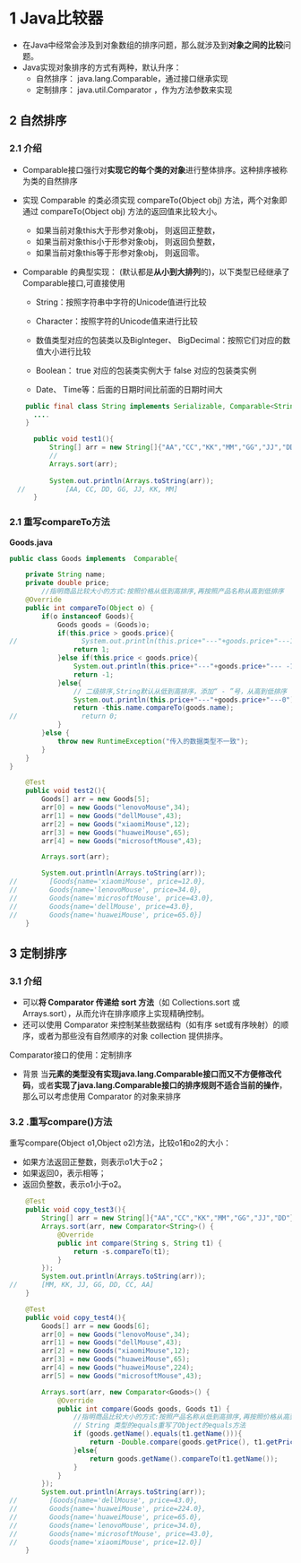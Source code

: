 # 1 Java比较器

- 在Java中经常会涉及到对象数组的排序问题，那么就涉及到**对象之间的比较**问题。
- Java实现对象排序的方式有两种，默认升序：
  - 自然排序： java.lang.Comparable，通过接口继承实现
  - 定制排序： java.util.Comparator ，作为方法参数来实现

## 2 自然排序  

### 2.1 介绍

- Comparable接口强行对**实现它的每个类的对象**进行整体排序。这种排序被称为类的自然排序  

- 实现 Comparable 的类必须实现 compareTo(Object obj) 方法，两个对象即通过 compareTo(Object obj) 方法的返回值来比较大小。 

  - 如果当前对象this大于形参对象obj， 则返回正整数，
  - 如果当前对象this小于形参对象obj， 则返回负整数，
  - 如果当前对象this等于形参对象obj， 则返回零。  

- Comparable 的典型实现： (默认都是**从小到大排列**的)，以下类型已经继承了Comparable接口,可直接使用

  - String：按照字符串中字符的Unicode值进行比较

  - Character：按照字符的Unicode值来进行比较

  - 数值类型对应的包装类以及BigInteger、 BigDecimal：按照它们对应的数值大小进行比较

  - Boolean： true 对应的包装类实例大于 false 对应的包装类实例

  - Date、 Time等：后面的日期时间比前面的日期时间大  

```java
    public final class String implements Serializable, Comparable<String>, CharSequence {
      ....
    }
```

```java
      public void test1(){
          String[] arr = new String[]{"AA","CC","KK","MM","GG","JJ","DD"};
          //
          Arrays.sort(arr);
  
          System.out.println(Arrays.toString(arr));
  //          [AA, CC, DD, GG, JJ, KK, MM]
      }
```

  ### 2.1 重写compareTo方法

**Goods.java**

```java
public class Goods implements  Comparable{

    private String name;
    private double price;
        //指明商品比较大小的方式:按照价格从低到高排序,再按照产品名称从高到低排序
    @Override
    public int compareTo(Object o) {
        if(o instanceof Goods){
            Goods goods = (Goods)o;
            if(this.price > goods.price){
//                System.out.println(this.price+"---"+goods.price+"---1");
                return 1;
            }else if(this.price < goods.price){
                System.out.println(this.price+"---"+goods.price+"--- -1");
                return -1;
            }else{
                // 二级排序,String默认从低到高排序，添加“ - ”号，从高到低排序
                System.out.println(this.price+"---"+goods.price+"---0");
                return -this.name.compareTo(goods.name);
//                return 0;
            }
        }else {
            throw new RuntimeException("传入的数据类型不一致");
        }
    }
}

```

```java
    @Test
    public void test2(){
        Goods[] arr = new Goods[5];
        arr[0] = new Goods("lenovoMouse",34);
        arr[1] = new Goods("dellMouse",43);
        arr[2] = new Goods("xiaomiMouse",12);
        arr[3] = new Goods("huaweiMouse",65);
        arr[4] = new Goods("microsoftMouse",43);

        Arrays.sort(arr);

        System.out.println(Arrays.toString(arr));
//        [Goods{name='xiaomiMouse', price=12.0}, 
//        Goods{name='lenovoMouse', price=34.0}, 
//        Goods{name='microsoftMouse', price=43.0}, 
//        Goods{name='dellMouse', price=43.0}, 
//        Goods{name='huaweiMouse', price=65.0}]
    }
```

## 3 定制排序

### 3.1 介绍

- 可以**将 Comparator 传递给 sort 方法**（如 Collections.sort 或 Arrays.sort），从而允许在排序顺序上实现精确控制。
-  还可以使用 Comparator 来控制某些数据结构（如有序 set或有序映射）的顺序，或者为那些没有自然顺序的对象 collection 提供排序。  

Comparator接口的使用：定制排序

- 背景
  当**元素的类型没有实现java.lang.Comparable接口而又不方便修改代码**，或者**实现了java.lang.Comparable接口的排序规则不适合当前的操作**，那么可以考虑使用 Comparator 的对象来排序

### 3.2 .重写compare()方法

重写compare(Object o1,Object o2)方法，比较o1和o2的大小：

- 如果方法返回正整数，则表示o1大于o2；
- 如果返回0，表示相等；
- 返回负整数，表示o1小于o2。

```java
    @Test
    public void copy_test3(){
        String[] arr = new String[]{"AA","CC","KK","MM","GG","JJ","DD"};
        Arrays.sort(arr, new Comparator<String>() {
            @Override
            public int compare(String s, String t1) {
                return -s.compareTo(t1);
            }
        });
        System.out.println(Arrays.toString(arr));
//      [MM, KK, JJ, GG, DD, CC, AA]
    }
```

```java
    @Test
    public void copy_test4(){
        Goods[] arr = new Goods[6];
        arr[0] = new Goods("lenovoMouse",34);
        arr[1] = new Goods("dellMouse",43);
        arr[2] = new Goods("xiaomiMouse",12);
        arr[3] = new Goods("huaweiMouse",65);
        arr[4] = new Goods("huaweiMouse",224);
        arr[5] = new Goods("microsoftMouse",43);

        Arrays.sort(arr, new Comparator<Goods>() {
            @Override
            public int compare(Goods goods, Goods t1) {
                //指明商品比较大小的方式:按照产品名称从低到高排序,再按照价格从高到低排序
                // String 类型的equals重写了Object的equals方法
                if (goods.getName().equals(t1.getName())){
                    return -Double.compare(goods.getPrice(), t1.getPrice());
                }else{
                    return goods.getName().compareTo(t1.getName());
                }
            }
        });
        System.out.println(Arrays.toString(arr));
//        [Goods{name='dellMouse', price=43.0},
//        Goods{name='huaweiMouse', price=224.0},
//        Goods{name='huaweiMouse', price=65.0}, 
//        Goods{name='lenovoMouse', price=34.0}, 
//        Goods{name='microsoftMouse', price=43.0}, 
//        Goods{name='xiaomiMouse', price=12.0}]
    }
```